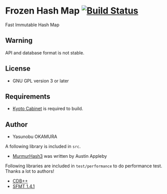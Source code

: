 Frozen Hash Map [![Build Status](https://travis-ci.org/informationsea/FrozenHashMap.svg)](https://travis-ci.org/informationsea/FrozenHashMap)
===============

Fast Immutable Hash Map

Warning
-------

API and database format is not stable.

License
-------

* GNU GPL version 3 or later

Requirements
------------

* [Kyoto Cabinet](http://fallabs.com/kyotocabinet/) is required to build.

Author
------

* Yasunobu OKAMURA

A following library is included in `src`.

* [MurmurHash3](https://code.google.com/p/smhasher/wiki/MurmurHash3) was written by Austin Appleby

Following libraries are included in `test/performance` to do
performance test. Thanks a lot to authors!

* [CDB++](http://www.chokkan.org/software/cdbpp/)
* [SFMT 1.4.1](http://www.math.sci.hiroshima-u.ac.jp/~m-mat/MT/SFMT/index-jp.html)


